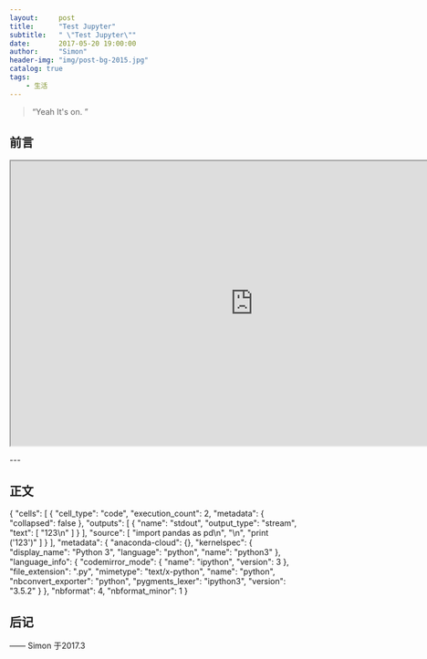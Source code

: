 ```yaml
---
layout:     post
title:      "Test Jupyter"
subtitle:   " \"Test Jupyter\""
date:       2017-05-20 19:00:00
author:     "Simon"
header-img: "img/post-bg-2015.jpg"
catalog: true
tags:
    - 生活
---
```


> “Yeah It's on. ”


## 前言


<iframe src="http://nbviewer.jupyter.org/github/LiaoPan/MyCodeSpace/blob/master/Demo_juypter.ipynb" width="850" height="500"></iframe>


<p id = "build"></p>
---

## 正文

{
 "cells": [
  {
   "cell_type": "code",
   "execution_count": 2,
   "metadata": {
    "collapsed": false
   },
   "outputs": [
    {
     "name": "stdout",
     "output_type": "stream",
     "text": [
      "123\n"
     ]
    }
   ],
   "source": [
    "import pandas as pd\n",
    "\n",
    "print ('123')"
   ]
  }
 ],
 "metadata": {
  "anaconda-cloud": {},
  "kernelspec": {
   "display_name": "Python 3",
   "language": "python",
   "name": "python3"
  },
  "language_info": {
   "codemirror_mode": {
    "name": "ipython",
    "version": 3
   },
   "file_extension": ".py",
   "mimetype": "text/x-python",
   "name": "python",
   "nbconvert_exporter": "python",
   "pygments_lexer": "ipython3",
   "version": "3.5.2"
  }
 },
 "nbformat": 4,
 "nbformat_minor": 1
}


## 后记


—— Simon 于2017.3


